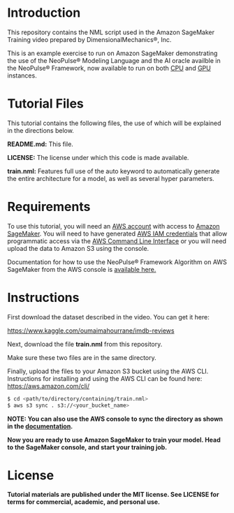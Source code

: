 # Introduction
This repository contains the NML script used in the Amazon SageMaker Training video prepared by DimensionalMechanics®, Inc.

This is an example exercise to run on Amazon SageMaker demonstrating the use of the NeoPulse® Modeling Language and the AI oracle availble in the NeoPulse® Framework, now available to run on both [CPU](https://aws.amazon.com/marketplace/pp/prodview-die5a2b34vjii) and [GPU](https://aws.amazon.com/marketplace/pp/prodview-7fngm7wimrfwy) instances.

# Tutorial Files
This tutorial contains the following files, the use of which will be explained in the directions below.

**README.md:** This file.

**LICENSE:** The license under which this code is made available.

**train.nml:** Features full use of the auto keyword to automatically generate the entire architecture for a model, as well as several hyper parameters.

# Requirements

To use this tutorial, you will need an [AWS account](https://aws.amazon.com/free/) with access to [Amazon SageMaker](https://aws.amazon.com/sagemaker/). You will need to have generated [AWS IAM credentials](https://aws.amazon.com/iam/) that allow programmatic access via the [AWS Command Line Interface](https://aws.amazon.com/cli/) or you will need upload the data to Amazon S3 using the console.

Documentation for how to use the NeoPulse® Framework Algorithm on AWS SageMaker from the AWS console is [available here.](https://docs.neopulse.ai/NP-SageMaker/)

# Instructions

First download the dataset described in the video. You can get it here:

https://www.kaggle.com/oumaimahourrane/imdb-reviews

Next, download the file **train.nml** from this repository.

Make sure these two files are in the same directory.

Finally, upload the files to your Amazon S3 bucket using the AWS CLI. Instructions for installing and using the AWS CLI can be found here: https://aws.amazon.com/cli/

```bash
$ cd <path/to/directory/containing/train.nml>
$ aws s3 sync . s3://<your_bucket_name>
```

<b>NOTE: You can also use the AWS console to sync the directory as shown in the [documentation](https://docs.neopulse.ai/NP-SageMaker/).

Now you are ready to use Amazon SageMaker to train your model. Head to the SageMaker console, and start your training job.

# License
Tutorial materials are published under the MIT license. See LICENSE for terms for commercial, academic, and personal use.
